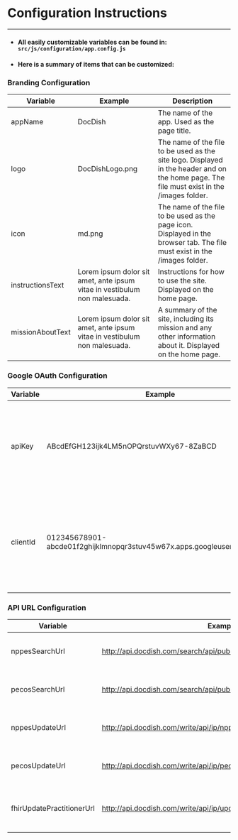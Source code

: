 # Configuration Instructions
---

* #### All easily customizable variables can be found in: `src/js/configuration/app.config.js`

* #### Here is a summary of items that can be customized:

### Branding Configuration
| Variable                  | Example | Description |  
| ------------------------- | --------| ----------- |
| appName                   | DocDish | The name of the app. Used as the page title. |
| logo                      | DocDishLogo.png | The name of the file to be used as the site logo. Displayed in the header and on the home page. The file must exist in the /images folder. |
| icon                      | md.png | The name of the file to be used as the page icon. Displayed in the browser tab. The file must exist in the /images folder. |
| instructionsText          | Lorem ipsum dolor sit amet, ante ipsum vitae in vestibulum non malesuada. | Instructions for how to use the site. Displayed on the home page. |
| missionAboutText          | Lorem ipsum dolor sit amet, ante ipsum vitae in vestibulum non malesuada. | A summary of the site, including its mission and any other information about it. Displayed on the home page. |

### Google OAuth Configuration
| Variable                  | Example | Description |  
| ------------------------- | --------| ----------- |
| apiKey                    | ABcdEfGH123ijk4LM5nOPQrstuvWXy67-8ZaBCD | Generated in the Google Developer Console when creating a project to access any Google API. |
| clientId                  | 012345678901-abcde01f2ghijklmnopqr3stuv45w67x.apps.googleusercontent.com | Generated in the Google Developer Console when creating a project that uses Google OAuth. |

### API URL Configuration
| Variable                  | Example | Description |  
| ------------------------- | --------| ----------- |
| nppesSearchUrl            | http://api.docdish.com/search/api/public/nppes/pjson/pjson.json | The URL for API GET requests to search the NPPES database. |
| pecosSearchUrl            | http://api.docdish.com/search/api/public/pecos/compiled/compiled.json | The URL for API GET requests to search the PECOS database. |
| nppesUpdateUrl            | http://api.docdish.com/write/api/ip/nppes-update | The URL for API PUT requests to update the NPPES database. |
| pecosUpdateUrl            | http://api.docdish.com/write/api/ip/pecos-update | The URL for API PUT requests to update the PECOS database. |
| fhirUpdatePractitionerUrl | http://api.docdish.com/write/api/ip/update-Provider | The URL for API PUT requests to update the FHIR Provider/Practitioner database. |
